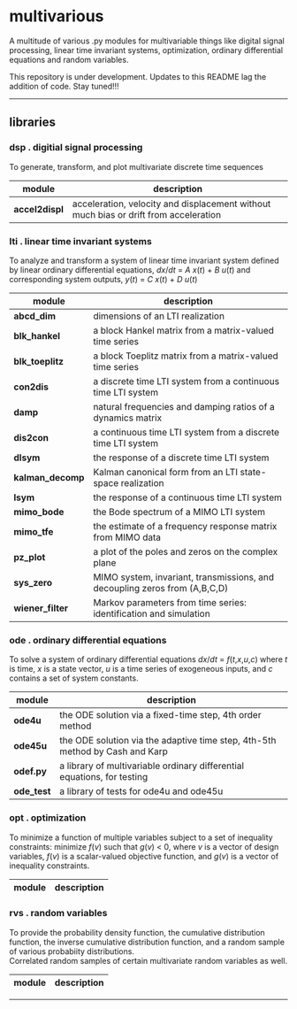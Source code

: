 # multivarious

A multitude of various .py modules for multivariable things like digital signal processing, linear time invariant systems, optimization, ordinary differential equations and random variables. 

This repository is under development.  Updates to this README lag the addition of code.  Stay tuned!!! 

---------------------------------

## libraries 

### dsp . digitial signal processing

To generate, transform, and plot multivariate discrete time sequences 

| module       | description |
| ------------ | ------------ |
| **accel2displ** | acceleration, velocity and displacement without much bias or drift from acceleration |

### lti . linear time invariant systems

To analyze and transform a system of linear time invariant system defined by 
linear ordinary differential equations, _dx_/_dt_ = _A x_(_t_) + _B u_(_t_)
and corresponding system outputs, _y_(_t_) = _C x_(_t_) + _D u_(_t_) 

| module       | description |
| ------------ | ------------ |
| **abcd_dim** | dimensions of an LTI realization |
| **blk_hankel** | a block Hankel matrix from a matrix-valued time series |
| **blk_toeplitz** | a block Toeplitz matrix from a matrix-valued time series |
| **con2dis** | a discrete time LTI system from a continuous time LTI system  |
| **damp** | natural frequencies and damping ratios of a dynamics matrix  |
| **dis2con** | a continuous time LTI system from a discrete time LTI system  |
| **dlsym** | the response of a discrete time LTI system |
| **kalman_decomp** | Kalman canonical form from an LTI state-space realization  |
| **lsym** | the response of a continuous time LTI system |
| **mimo_bode** | the Bode spectrum of a MIMO LTI system |
| **mimo_tfe** | the estimate of a frequency response matrix from MIMO data |
| **pz_plot** | a plot of the poles and zeros on the complex plane  |
| **sys_zero** | MIMO system, invariant, transmissions, and decoupling zeros from (A,B,C,D) |
| **wiener_filter** | Markov parameters from time series: identification and simulation  |

### ode . ordinary differential equations

To solve a system of ordinary differential equations _dx_/_dt_ = _f_(_t_,_x_,_u_,_c_) where 
_t_ is time, _x_ is a state vector, _u_ is a time series of exogeneous inputs, and _c_ contains a set of system constants. 

| module       | description |
| ------------ | ------------ |
| **ode4u** | the ODE solution via a fixed-time step, 4th order method  |
| **ode45u** | the ODE solution via the adaptive time step, 4th-5th method by Cash and Karp  |
| **odef.py** | a library of multivariable ordinary differential equations, for testing |
| **ode_test** | a library of tests for ode4u and ode45u  |

### opt . optimization 

To minimize a function of multiple variables subject to a set of inequality constraints:
minimize _f_(_v_) such that _g_(_v_) < 0,
where _v_ is a vector of design variables,
_f_(_v_) is a scalar-valued objective function, and
_g_(_v_) is a vector of inequality constraints. 

| module       | description |
| ------------ | ------------ |

### rvs . random variables

To provide the probability density function, the cumulative distribution function, the inverse cumulative distribution function, and a random sample of various probabiity distributions.  
Correlated random samples of certain multivariate random variables as well.  

| module       | description |
| ------------ | ------------ |

---------------------------------
